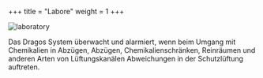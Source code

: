 +++
title = "Labore"
weight = 1
+++

![laboratory](/test/lab.png)

Das Dragos System überwacht und alarmiert, wenn beim Umgang mit Chemikalien in Abzügen, Abzügen, Chemikalienschränken, Reinräumen und anderen Arten von Lüftungskanälen Abweichungen in der Schutzlüftung auftreten.
